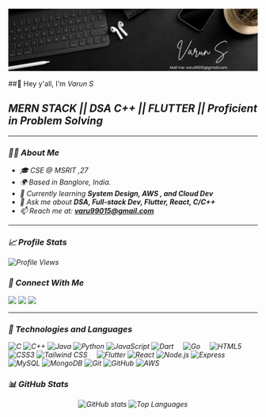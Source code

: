 <!-- Profile Header -->
<p align="center">
  <img src="https://github.com/varun99015/varun99015/blob/main/banner.png" alt="Banner" />
</p>

##👋 Hey y'all, I'm <i>Varun S


 <h2> MERN STACK || DSA C++ || FLUTTER || Proficient in Problem Solving</h2>


---

### 👨‍🎓 About Me  
- 🎓 CSE @ MSRIT ,27 
- 🌍 Based in Banglore, India. 
- 🔭 Currently learning **System Design, AWS , and Cloud Dev**  
- 💬 Ask me about **DSA, Full-stack Dev, Flutter, React, C/C++**  
- 📫 Reach me at: **varu99015@gmail.com**  

---

### 📈 Profile Stats  
![Profile Views](https://komarev.com/ghpvc/?username=varun99015&label=Profile%20views&color=0e75b6&style=flat)


### 🔗 Connect With Me  
<p align="left">
<a href="https://linkedin.com/in/varun-s-a40724295"><img src="https://img.shields.io/badge/LinkedIn-Connect-blue?logo=linkedin" /></a>
<a href="https://leetcode.com/xbvrFphiup"><img src="https://img.shields.io/badge/LeetCode-Profile-orange?logo=leetcode" /></a>
<a href="mailto:varu99015@gmail.com"><img src="https://img.shields.io/badge/Email-Say%20Hi-red?logo=gmail" /></a>
</p>

---

### 🚀 Technologies and Languages  

<p align="left">
  <!-- Languages -->
  <img src="https://cdn.jsdelivr.net/gh/devicons/devicon/icons/c/c-original.svg" alt="C" width="40" height="40"/>
  <img src="https://cdn.jsdelivr.net/gh/devicons/devicon/icons/cplusplus/cplusplus-original.svg" alt="C++" width="40" height="40"/>
  <img src="https://cdn.jsdelivr.net/gh/devicons/devicon/icons/java/java-original.svg" alt="Java" width="40" height="40"/>
  <img src="https://cdn.jsdelivr.net/gh/devicons/devicon/icons/python/python-original.svg" alt="Python" width="40" height="40"/>
  <img src="https://cdn.jsdelivr.net/gh/devicons/devicon/icons/javascript/javascript-original.svg" alt="JavaScript" width="40" height="40"/>
  <img src="https://cdn.jsdelivr.net/gh/devicons/devicon/icons/dart/dart-original.svg" alt="Dart" width="40" height="40" style="margin-right:15px;"/>
  <img src="https://cdn.jsdelivr.net/gh/devicons/devicon/icons/go/go-original.svg" alt="Go" width="40" height="40" style="margin-right:15px;"/>
  <img src="https://cdn.jsdelivr.net/gh/devicons/devicon/icons/html5/html5-original.svg" alt="HTML5" width="40" height="40"/>
  <img src="https://cdn.jsdelivr.net/gh/devicons/devicon/icons/css3/css3-original.svg" alt="CSS3" width="40" height="40"/>
  <img src="https://cdn.jsdelivr.net/gh/simple-icons/simple-icons/icons/tailwindcss.svg" alt="Tailwind CSS" width="40" height="40" style="margin-right:15px;"/>
  

  <!-- Frameworks -->
  <img src="https://cdn.jsdelivr.net/gh/devicons/devicon/icons/flutter/flutter-original.svg" alt="Flutter" width="40" height="40"/>
  <img src="https://cdn.jsdelivr.net/gh/devicons/devicon/icons/react/react-original.svg" alt="React" width="40" height="40"/>
  <img src="https://cdn.jsdelivr.net/gh/devicons/devicon/icons/nodejs/nodejs-original.svg" alt="Node.js" width="40" height="40"/>
  <img src="https://cdn.jsdelivr.net/gh/devicons/devicon/icons/express/express-original.svg" alt="Express" width="40" height="40"/>

  <!-- Databases -->
  <img src="https://cdn.jsdelivr.net/gh/devicons/devicon/icons/mysql/mysql-original.svg" alt="MySQL" width="40" height="40"/>
  <img src="https://cdn.jsdelivr.net/gh/devicons/devicon/icons/mongodb/mongodb-original.svg" alt="MongoDB" width="40" height="40"/>

  <!-- Tools & Cloud -->
  <img src="https://cdn.jsdelivr.net/gh/devicons/devicon/icons/git/git-original.svg" alt="Git" width="40" height="40"/>
  <img src="https://cdn.jsdelivr.net/gh/devicons/devicon/icons/github/github-original.svg" alt="GitHub" width="40" height="40"/>
  <img src="https://cdn.jsdelivr.net/gh/simple-icons/simple-icons/icons/amazonaws.svg" alt="AWS" width="40" height="40" style="margin-right:15px;"/>


</p>


### 📊 GitHub Stats  
<p align="center">
<img src="https://github-readme-stats.vercel.app/api?username=varun99015&show_icons=true&theme=radical" alt="GitHub stats" />  
<img src="https://github-readme-stats.vercel.app/api/top-langs/?username=varun99015&layout=compact&theme=radical" alt="Top Languages" />  
</p>
